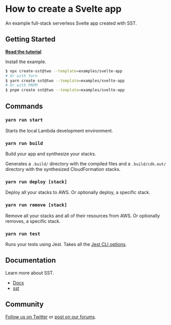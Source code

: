 # How to create a Svelte app

An example full-stack serverless Svelte app created with SST.

## Getting Started

[**Read the tutorial**](https://sst.dev/examples/how-to-create-a-svelte-app-with-serverless.html)

Install the example.

```bash
$ npx create-sst@two --template=examples/svelte-app
# Or with Yarn
$ yarn create sst@two --template=examples/svelte-app
# Or with PNPM
$ pnpm create sst@two --template=examples/svelte-app
```

## Commands

### `yarn run start`

Starts the local Lambda development environment.

### `yarn run build`

Build your app and synthesize your stacks.

Generates a `.build/` directory with the compiled files and a `.build/cdk.out/` directory with the synthesized CloudFormation stacks.

### `yarn run deploy [stack]`

Deploy all your stacks to AWS. Or optionally deploy, a specific stack.

### `yarn run remove [stack]`

Remove all your stacks and all of their resources from AWS. Or optionally removes, a specific stack.

### `yarn run test`

Runs your tests using Jest. Takes all the [Jest CLI options](https://jestjs.io/docs/en/cli).

## Documentation

Learn more about SST.

- [Docs](https://docs.sst.dev)
- [sst](https://docs.sst.dev/packages/sst)

## Community

[Follow us on Twitter](https://twitter.com/sst_dev) or [post on our forums](https://discourse.sst.dev).
